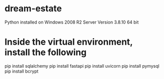 # dream-estate
Python installed on Windows 2008 R2 Server
Version 3.8.10 64 bit

# Inside the virtual environment, install the following
pip install sqlalchemy
pip install fastapi
pip install uvicorn
pip install pymysql
pip install bcrypt
